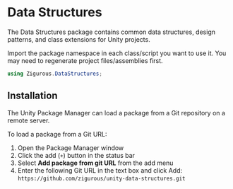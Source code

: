# Data Structures

The Data Structures package contains common data structures, design patterns, and class extensions for Unity projects.

Import the package namespace in each class/script you want to use it. You may need to regenerate project files/assemblies first.

```csharp
using Zigurous.DataStructures;
```

## Installation

The Unity Package Manager can load a package from a Git repository on a remote server.

To load a package from a Git URL:

1. Open the Package Manager window
2. Click the add (`+`) button in the status bar
3. Select **Add package from git URL** from the add menu
4. Enter the following Git URL in the text box and click Add:
   `https://github.com/zigurous/unity-data-structures.git`
